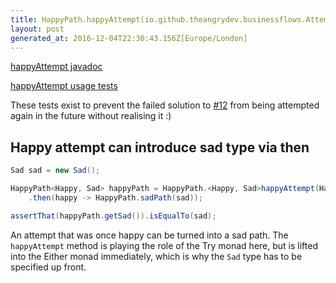 ```yaml
---
title: HappyPath.happyAttempt(io.github.theangrydev.businessflows.Attempt<Happy>)
layout: post
generated_at: 2016-12-04T22:30:43.156Z[Europe/London]
---
```

[happyAttempt javadoc](https://oss.sonatype.org/service/local/repositories/releases/archive/io/github/theangrydev/business-flows/10.1.6/business-flows-10.1.6-javadoc.jar/!/io/github/theangrydev/businessflows/HappyPath.html#happyAttempt-io.github.theangrydev.businessflows.Attempt-)

[happyAttempt usage tests](https://github.com/theangrydev/business-flows/blob/business-flows-10.1.6/src/test/java/api/HappyAttemptApiTest.java)

These tests exist to prevent the failed solution to <a href="https://github.com/theangrydev/business-flows/issues/12">#12</a>
from being attempted again in the future without realising it :)

## Happy attempt can introduce sad type via then
```java
Sad sad = new Sad();

HappyPath<Happy, Sad> happyPath = HappyPath.<Happy, Sad>happyAttempt(Happy::new)
    .then(happy -> HappyPath.sadPath(sad));

assertThat(happyPath.getSad()).isEqualTo(sad);
```
An attempt that was once happy can be turned into a sad path.
The `happyAttempt` method is playing the role of the Try monad here, but is lifted into the Either monad immediately, which is why the `Sad` type has to be specified up front.

